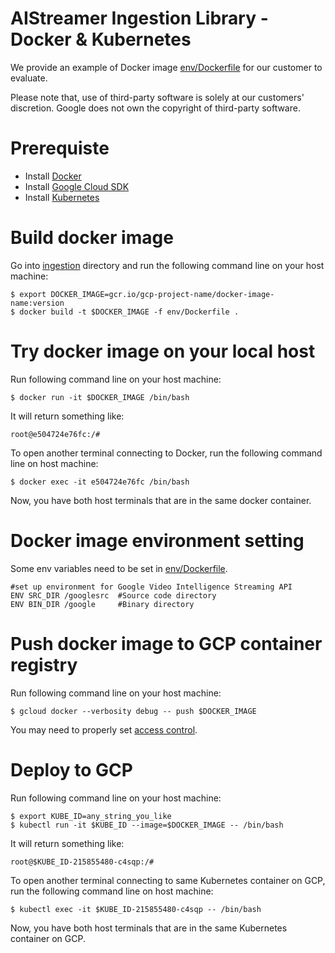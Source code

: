AIStreamer Ingestion Library - Docker & Kubernetes
===================================

We provide an example of Docker image [env/Dockerfile](../env/Dockerfile) for our customer to evaluate.

Please note that, use of third-party software is solely at our customers' discretion.
Google does not own the copyright of third-party software.

# Prerequiste

* Install [Docker](https://docs.docker.com/install)
* Install [Google Cloud SDK](https://cloud.google.com/sdk)
* Install [Kubernetes](https://kubernetes.io/docs/tasks/tools/install-kubectl/#download-as-part-of-the-google-cloud-sdk)

# Build docker image

Go into [ingestion](../) directory and run the following command line on your host machine:

```
$ export DOCKER_IMAGE=gcr.io/gcp-project-name/docker-image-name:version
$ docker build -t $DOCKER_IMAGE -f env/Dockerfile .
```

# Try docker image on your local host

Run following command line on your host machine:
```
$ docker run -it $DOCKER_IMAGE /bin/bash
```

It will return something like:
```
root@e504724e76fc:/#
```

To open another terminal connecting to Docker, run the following command line on host machine:
```
$ docker exec -it e504724e76fc /bin/bash
```

Now, you have both host terminals that are in the same docker container.

# Docker image environment setting

Some env variables need to be set in [env/Dockerfile](../env/Dockerfile).
```
#set up environment for Google Video Intelligence Streaming API
ENV SRC_DIR /googlesrc  #Source code directory
ENV BIN_DIR /google     #Binary directory
```

# Push docker image to GCP container registry

Run following command line on your host machine:
```
$ gcloud docker --verbosity debug -- push $DOCKER_IMAGE
```

You may need to properly set [access control](https://cloud.google.com/container-registry/docs/access-control).

# Deploy to GCP

Run following command line on your host machine:
```
$ export KUBE_ID=any_string_you_like
$ kubectl run -it $KUBE_ID --image=$DOCKER_IMAGE -- /bin/bash
```

It will return something like:
```
root@$KUBE_ID-215855480-c4sqp:/#
```

To open another terminal connecting to same Kubernetes container on GCP, run the following command line on host machine:
```
$ kubectl exec -it $KUBE_ID-215855480-c4sqp -- /bin/bash
```

Now, you have both host terminals that are in the same Kubernetes container on GCP.

